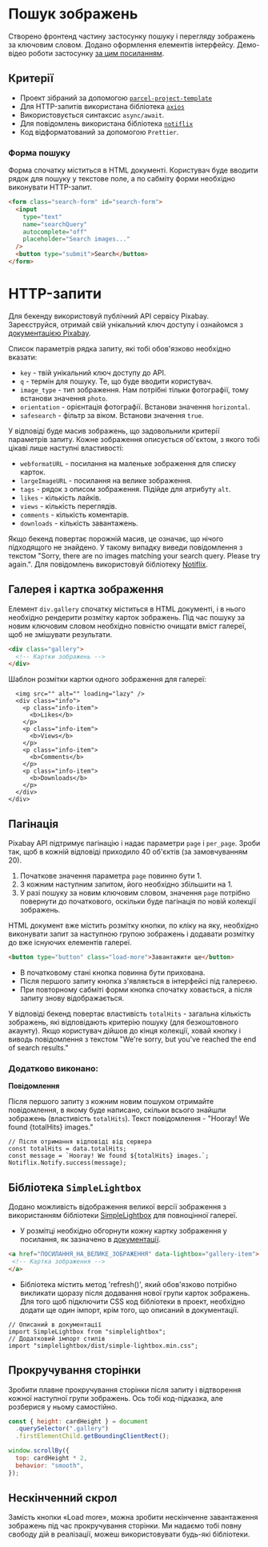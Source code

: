 # Пошук зображень

Створено фронтенд частину застосунку пошуку і перегляду зображень за ключовим словом. Додано оформлення елементів інтерфейсу. Демо-відео роботи застосунку [за цим посиланням](https://drive.google.com/file/d/1H8r6veuLFtayF07QtIyrSq9ia4X10pmM/view?usp=sharing).

## Критерії

- Проект зібраний за допомогою [`parcel-project-template`](https://github.com/goitacademy/parcel-project-template)
- Для HTTP-запитів використана бібліотека [`axios`](https://axios-http.com/)
- Використовується синтаксис `async/await`.
- Для повідомлень використана бібліотека [`notiflix`](https://github.com/notiflix/Notiflix#readme)
- Код відформатований за допомогою `Prettier`.

### Форма пошуку

Форма спочатку міститься в HTML документі. Користувач буде вводити рядок для
пошуку у текстове поле, а по сабміту форми необхідно виконувати HTTP-запит.

```html
<form class="search-form" id="search-form">
  <input
    type="text"
    name="searchQuery"
    autocomplete="off"
    placeholder="Search images..."
  />
  <button type="submit">Search</button>
</form>
```

# HTTP-запити

Для бекенду використовуй публічний API сервісу Pixabay. Зареєструйся, отримай свій унікальний ключ доступу і ознайомся з [документацією Pixabay](https://pixabay.com/api/docs/).

Список параметрів рядка запиту, які тобі обов'язково необхідно вказати:

- `key` - твій унікальний ключ доступу до API.
- `q` - термін для пошуку. Те, що буде вводити користувач.
- `image_type` - тип зображення. Нам потрібні тільки фотографії, тому встанови значення `photo`.
- `orientation` - орієнтація фотографії. Встанови значення `horizontal`.
- `safesearch` - фільтр за віком. Встанови значення `true`.

У відповіді буде масив зображень, що задовольнили критерії параметрів запиту. Кожне зображення описується об'єктом, з якого тобі цікаві лише наступні властивості:

- `webformatURL` - посилання на маленьке зображення для списку карток.
- `largeImageURL` - посилання на велике зображення.
- `tags` - рядок з описом зображення. Підійде для атрибуту `alt`.
- `likes` - кількість лайків.
- `views` - кількість переглядів.
- `comments` - кількість коментарів.
- `downloads` - кількість завантажень.

Якщо бекенд повертає порожній масив, це означає, що нічого підходящого не знайдено. У такому випадку виведи повідомлення з текстом "Sorry, there are no images matching your search query. Please try again.". Для повідомлень використовуй бібліотеку [Notiflix](https://www.notiflix.com/).

## Галерея і картка зображення

Елемент `div.gallery` спочатку міститься в HTML документі, і в нього необхідно рендерити розмітку карток зображень. Під час пошуку за новим ключовим словом необхідно повністю очищати вміст галереї, щоб не змішувати результати.

```html
<div class="gallery">
  <!-- Картки зображень -->
</div>
```

Шаблон розмітки картки одного зображення для галереї:

```<div class="photo-card">
  <img src="" alt="" loading="lazy" />
  <div class="info">
    <p class="info-item">
      <b>Likes</b>
    </p>
    <p class="info-item">
      <b>Views</b>
    </p>
    <p class="info-item">
      <b>Comments</b>
    </p>
    <p class="info-item">
      <b>Downloads</b>
    </p>
  </div>
</div>
```

## Пагінація

Pixabay API підтримує пагінацію і надає параметри `page` і `per_page`. Зроби так, щоб в кожній відповіді приходило 40 об'єктів (за замовчуванням 20).

1. Початкове значення параметра `page` повинно бути 1.
2. З кожним наступним запитом, його необхідно збільшити на 1.
3. У разі пошуку за новим ключовим словом, значення `page` потрібно повернути до початкового, оскільки буде пагінація по новій колекції зображень.

HTML документ вже містить розмітку кнопки, по кліку на яку, необхідно виконувати запит за наступною групою зображень і додавати розмітку до вже існуючих елементів галереї.

```html
<button type="button" class="load-more">Завантажити ще</button>
```

- В початковому стані кнопка повинна бути прихована.
- Після першого запиту кнопка з'являється в інтерфейсі під галереєю.
- При повторному сабміті форми кнопка спочатку ховається, а після запиту знову відображається.

У відповіді бекенд повертає властивість `totalHits` - загальна кількість зображень, які відповідають критерію пошуку (для безкоштовного акаунту). Якщо користувач дійшов до кінця колекції, ховай кнопку і виводь повідомлення з текстом "We're sorry, but you've reached the end of search results."

### Додатково виконано:

**Повідомлення**

Після першого запиту з кожним новим пошуком отримайте повідомлення, в якому буде написано, скільки всього знайшли зображень (властивість `totalHits`). Текст повідомлення - "Hooray! We found {totalHits} images."

```*javascript*
// Після отримання відповіді від сервера
const totalHits = data.totalHits;
const message = `Hooray! We found ${totalHits} images.`;
Notiflix.Notify.success(message);
```

## Бібліотека `SimpleLightbox`

Додано можливість відображення великої версії зображення з використанням бібліотеки [SimpleLightbox](https://simplelightbox.com/) для повноцінної галереї.

- У розмітці необхідно обгорнути кожну картку зображення у посилання, як зазначено в [документації](https://simplelightbox.com/#usage).

```html
<a href="ПОСИЛАННЯ_НА_ВЕЛИКЕ_ЗОБРАЖЕННЯ" data-lightbox="gallery-item">
 <!-- Картка зображення -->
</a>
```

- Бібліотека містить метод 'refresh()', який обов'язково потрібно викликати щоразу після додавання нової групи карток зображень.
Для того щоб підключити CSS код бібліотеки в проект, необхідно додати ще один імпорт, крім того, що описаний в документації.

```
// Описаний в документації
import SimpleLightbox from "simplelightbox";
// Додатковий імпорт стилів
import "simplelightbox/dist/simple-lightbox.min.css";
```

## Прокручування сторінки

Зробити плавне прокручування сторінки після запиту і відтворення кожної наступної групи зображень. Ось тобі код-підказка, але розберися у ньому самостійно.

```javascript
const { height: cardHeight } = document
  .querySelector(".gallery")
  .firstElementChild.getBoundingClientRect();

window.scrollBy({
  top: cardHeight * 2,
  behavior: "smooth",
});
```

## Нескінченний скрол

Замість кнопки «Load more», можна зробити нескінченне завантаження зображень під час прокручування сторінки. Ми надаємо тобі повну свободу дій в реалізації, можеш використовувати будь-які бібліотеки.
